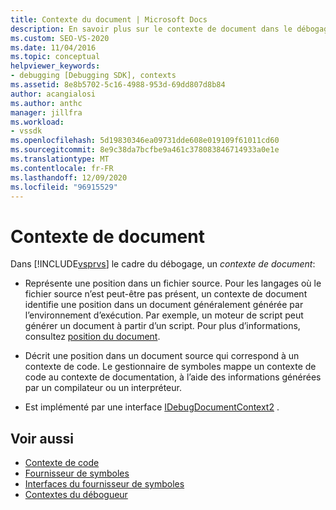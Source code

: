 ```yaml
---
title: Contexte du document | Microsoft Docs
description: En savoir plus sur le contexte de document dans le débogage Visual Studio, qui représente une position dans un fichier source ou une position dans un document source pour un contexte de code.
ms.custom: SEO-VS-2020
ms.date: 11/04/2016
ms.topic: conceptual
helpviewer_keywords:
- debugging [Debugging SDK], contexts
ms.assetid: 8e8b5702-5c16-4988-953d-69dd807d8b84
author: acangialosi
ms.author: anthc
manager: jillfra
ms.workload:
- vssdk
ms.openlocfilehash: 5d19830346ea09731dde608e019109f61011cd60
ms.sourcegitcommit: 8e9c38da7bcfbe9a461c378083846714933a0e1e
ms.translationtype: MT
ms.contentlocale: fr-FR
ms.lasthandoff: 12/09/2020
ms.locfileid: "96915529"
---
```

# <a name="document-context"></a>Contexte de document
Dans [!INCLUDE[vsprvs](../../code-quality/includes/vsprvs_md.md)] le cadre du débogage, un *contexte de document*:

- Représente une position dans un fichier source. Pour les langages où le fichier source n’est peut-être pas présent, un contexte de document identifie une position dans un document généralement générée par l’environnement d’exécution. Par exemple, un moteur de script peut générer un document à partir d’un script. Pour plus d’informations, consultez [position du document](../../extensibility/debugger/document-position.md).

- Décrit une position dans un document source qui correspond à un contexte de code. Le gestionnaire de symboles mappe un contexte de code au contexte de documentation, à l’aide des informations générées par un compilateur ou un interpréteur.

- Est implémenté par une interface [IDebugDocumentContext2](../../extensibility/debugger/reference/idebugdocumentcontext2.md) .

## <a name="see-also"></a>Voir aussi
- [Contexte de code](../../extensibility/debugger/code-context.md)
- [Fournisseur de symboles](../../extensibility/debugger/symbol-provider.md)
- [Interfaces du fournisseur de symboles](../../extensibility/debugger/reference/symbol-provider-interfaces.md)
- [Contextes du débogueur](../../extensibility/debugger/debugger-contexts.md)
